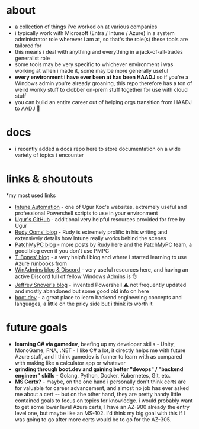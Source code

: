 # about

- a collection of things i've worked on at various companies
- i typically work with Microsoft (Entra / Intune / Azure) in a system administrator role wherever i am at, so that's the role(s) these tools are tailored for
- this means i deal with anything and everything in a jack-of-all-trades generalist role 
- some tools may be very specific to whichever environment i was working at when i made it, some may be more generally useful
- **every environment i have ever been at has been HAADJ** so if you're a Windows admin you're already groaning, this repo therefore has a ton of weird wonky stuff to clobber on-prem stuff together for use with cloud stuff
- you can build an entire career out of helping orgs transition from HAADJ to AADJ 🎉

# docs

- i recently added a docs repo here to store documentation on a wide variety of topics i encounter

# links & shoutouts

*my most used links

- [Intune Automation](https://www.intuneautomation.com/) - one of Ugur Koc's websites, extremely useful and professional Powershell scripts to use in your environment
- [Ugur's GitHub](https://github.com/ugurkocde) - additional very helpful resources provided for free by Ugur
- [Rudy Ooms' blog](https://call4cloud.nl/) - Rudy is extremely prolific in his writing and extensively details how Intune really works behind the scenes
- [PatchMyPC blog](https://patchmypc.com/blog/) - more posts by Rudy here and the PatchMyPC team, a good blog even if you don't use PMPC
- [T-Bones' blog](https://www.tbone.se/) - a very helpful blog and where i started learning to use Azure runbooks from
- [WinAdmins blog & Discord](https://winadmins.io/) - very useful resources here, and having an active Discord full of fellow Windows Admins is 👌
- [Jeffrey Snover's blog](https://www.jsnover.com/blog/) - invented Powershell ⚠️ not frequently updated and mostly abandoned but some good old info on here
- [boot.dev](https://www.boot.dev/) - a great place to learn backend engineering concepts and languages, a little on the pricy side but i think its worth it

# future goals

- **learning C# via gamedev**, beefing up my developer skills - Unity, MonoGame, FNA, .NET - I like C# a lot, it directly helps me with future Azure stuff, and I think gamedev is funner to learn with as compared with making like a calculator app or whatever
- **grinding through boot.dev and gaining better "devops" / "backend engineer" skills** - Golang, Python, Docker, Kubernetes, Git, etc.
- **MS Certs?** - maybe, on the one hand i personally don't think certs are for valuable for career advancement, and almost no job has ever asked me about a cert -- but on the other hand, they are pretty handy little contained goals to focus on topics for knowledge. i would probably want to get some lower level Azure certs, I have an AZ-900 already the entry level one, but maybe like an MS-102. I'd think my big goal with this if I was going to go after more certs would be to go for the AZ-305.
